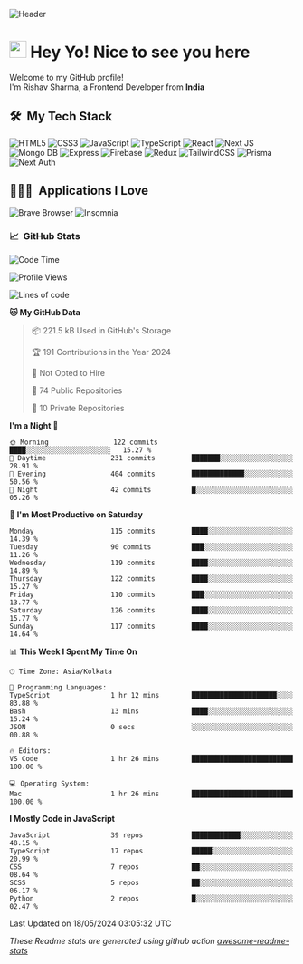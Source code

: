 ![Header](https://github.com/0xrishavsharma/0xrishavsharma/assets/63146727/d1ced55d-0def-4c32-8adf-552853988438)


<h1>
  <img src="https://emojis.slackmojis.com/emojis/images/1531849430/4246/blob-sunglasses.gif?1531849430" width="30"/> 
  Hey Yo! Nice to see you here 
<!--   <img src="https://user-images.githubusercontent.com/18350557/176309783-0785949b-9127-417c-8b55-ab5a4333674e.gif" width="30"/>  -->
</h1> 

<p>Welcome to my GitHub profile! </br> I'm Rishav Sharma, a Frontend Developer from <b>India</b>
<h2> 🛠 &nbsp;My Tech Stack</h3>

  ![HTML5](https://img.shields.io/badge/html5-%23E34F26.svg?style=for-the-badge&logo=html5&logoColor=white)
  ![CSS3](https://img.shields.io/badge/css3-%231572B6.svg?style=for-the-badge&logo=css3&logoColor=white)
  ![JavaScript](https://img.shields.io/badge/javascript-%23323330.svg?style=for-the-badge&logo=javascript&logoColor=%23F7DF1E)
  ![TypeScript](https://img.shields.io/badge/typescript-%23007ACC.svg?style=for-the-badge&logo=typescript&logoColor=white)
  ![React](https://img.shields.io/badge/react-%2320232a.svg?style=for-the-badge&logo=react&logoColor=%2361DAFB)
  ![Next JS](https://img.shields.io/badge/Next-black?style=for-the-badge&logo=next.js&logoColor=white)
  ![Mongo DB](https://img.shields.io/badge/MongoDB-13AA52?style=for-the-badge&logo=next.js&logoColor=white)
  ![Express](https://img.shields.io/badge/Express-1D1F21?style=for-the-badge&logo=express&logoColor=white)
  ![Firebase](https://img.shields.io/badge/Firebase-039BE5?style=for-the-badge&logo=Firebase&logoColor=white)
  ![Redux](https://img.shields.io/badge/redux-%23593d88.svg?style=for-the-badge&logo=redux&logoColor=white)
  ![TailwindCSS](https://img.shields.io/badge/tailwindcss-%2338B2AC.svg?style=for-the-badge&logo=tailwind-css&logoColor=white)
  ![Prisma](https://img.shields.io/badge/Prisma-3982CE?style=for-the-badge&logo=Prisma&logoColor=white)
  ![Next Auth](https://img.shields.io/badge/next--auth-3982CE?style=for-the-badge&logo=auth&logoColor=white)

<h2> 👨🏻‍💻 &nbsp;Applications I Love </h3>

  ![Brave Browser](https://img.shields.io/badge/-Brave_Browser-FB542B?style=for-the-badge&logo=brave&logoColor=white)
  ![Insomnia](https://img.shields.io/badge/-Insomnia-5849BE?style=for-the-badge&logo=insomnia&logoColor=white)


<h3> 📈 &nbsp;GitHub Stats </h3>

<!--START_SECTION:waka-->
![Code Time](http://img.shields.io/badge/Code%20Time-85%20hrs%2058%20mins-blue)

![Profile Views](http://img.shields.io/badge/Profile%20Views-0-blue)

![Lines of code](https://img.shields.io/badge/From%20Hello%20World%20I%27ve%20Written-8.2%20million%20lines%20of%20code-blue)

**🐱 My GitHub Data** 

> 📦 221.5 kB Used in GitHub's Storage 
 > 
> 🏆 191 Contributions in the Year 2024
 > 
> 🚫 Not Opted to Hire
 > 
> 📜 74 Public Repositories 
 > 
> 🔑 10 Private Repositories 
 > 
**I'm a Night 🦉** 

```text
🌞 Morning                122 commits         ████░░░░░░░░░░░░░░░░░░░░░   15.27 % 
🌆 Daytime                231 commits         ███████░░░░░░░░░░░░░░░░░░   28.91 % 
🌃 Evening                404 commits         █████████████░░░░░░░░░░░░   50.56 % 
🌙 Night                  42 commits          █░░░░░░░░░░░░░░░░░░░░░░░░   05.26 % 
```
📅 **I'm Most Productive on Saturday** 

```text
Monday                   115 commits         ████░░░░░░░░░░░░░░░░░░░░░   14.39 % 
Tuesday                  90 commits          ███░░░░░░░░░░░░░░░░░░░░░░   11.26 % 
Wednesday                119 commits         ████░░░░░░░░░░░░░░░░░░░░░   14.89 % 
Thursday                 122 commits         ████░░░░░░░░░░░░░░░░░░░░░   15.27 % 
Friday                   110 commits         ███░░░░░░░░░░░░░░░░░░░░░░   13.77 % 
Saturday                 126 commits         ████░░░░░░░░░░░░░░░░░░░░░   15.77 % 
Sunday                   117 commits         ████░░░░░░░░░░░░░░░░░░░░░   14.64 % 
```


📊 **This Week I Spent My Time On** 

```text
🕑︎ Time Zone: Asia/Kolkata

💬 Programming Languages: 
TypeScript               1 hr 12 mins        █████████████████████░░░░   83.88 % 
Bash                     13 mins             ████░░░░░░░░░░░░░░░░░░░░░   15.24 % 
JSON                     0 secs              ░░░░░░░░░░░░░░░░░░░░░░░░░   00.88 % 

🔥 Editors: 
VS Code                  1 hr 26 mins        █████████████████████████   100.00 % 

💻 Operating System: 
Mac                      1 hr 26 mins        █████████████████████████   100.00 % 
```

**I Mostly Code in JavaScript** 

```text
JavaScript               39 repos            ████████████░░░░░░░░░░░░░   48.15 % 
TypeScript               17 repos            █████░░░░░░░░░░░░░░░░░░░░   20.99 % 
CSS                      7 repos             ██░░░░░░░░░░░░░░░░░░░░░░░   08.64 % 
SCSS                     5 repos             ██░░░░░░░░░░░░░░░░░░░░░░░   06.17 % 
Python                   2 repos             █░░░░░░░░░░░░░░░░░░░░░░░░   02.47 % 
```




 Last Updated on 18/05/2024 03:05:32 UTC
<!--END_SECTION:waka-->
*These Readme stats are generated using github action [awesome-readme-stats](https://github.com/anmol098/waka-readme-stats)*
